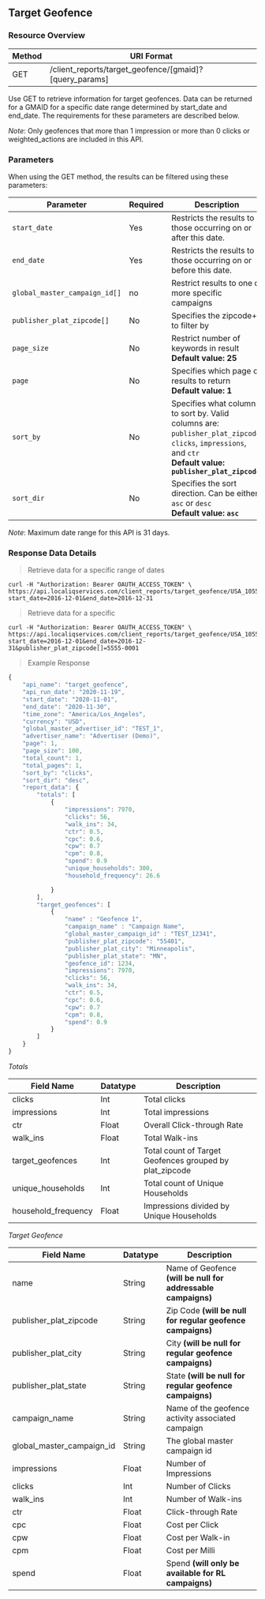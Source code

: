 ## Target Geofence

### Resource Overview

| Method | URI Format |
|---|---|
| GET | /client_reports/target_geofence/[gmaid]?[query_params] |

Use GET to retrieve information for target geofences. Data can be returned for a GMAID for a specific date range determined by start_date and end_date.  The requirements for these parameters are described below.

*Note*: Only geofences that more than 1 impression or more than 0 clicks or weighted_actions are included in this API.

### Parameters

When using the GET method, the results can be filtered using these parameters:

| Parameter | Required | Description |
|---|---|---|
|`start_date`|Yes|Restricts the results to those occurring on or after this date.|
|`end_date`|Yes|Restricts the results to those occurring on or before this date.|
|`global_master_campaign_id[]`| no |Restrict results to one or more specific campaigns|
|`publisher_plat_zipcode[]`|No|Specifies the zipcode+4 to filter by|
|`page_size`|No|Restrict number of keywords in result <br><b>Default value: 25</b> |
|`page`|No|Specifies which page of results to return <br><b>Default value: 1</b>|
|`sort_by`|No|Specifies what column to sort by.  Valid columns are: `publisher_plat_zipcode`, `clicks`, `impressions`, and `ctr` <br><b>Default value: `publisher_plat_zipcode`</b>|
|`sort_dir`|No|Specifies the sort direction.  Can be either `asc` or `desc` <br><b>Default value: `asc`</b>|

*Note*: Maximum date range for this API is 31 days.

### Response Data Details

> Retrieve data for a specific range of dates

```
curl -H "Authorization: Bearer OAUTH_ACCESS_TOKEN" \
https://api.localiqservices.com/client_reports/target_geofence/USA_105569?start_date=2016-12-01&end_date=2016-12-31
```

> Retrieve data for a specific

```
curl -H "Authorization: Bearer OAUTH_ACCESS_TOKEN" \
https://api.localiqservices.com/client_reports/target_geofence/USA_105569?start_date=2016-12-01&end_date=2016-12-31&publisher_plat_zipcode[]=5555-0001
```

> Example Response

```javascript
{
    "api_name": "target_geofence",
    "api_run_date": "2020-11-19",
    "start_date": "2020-11-01",
    "end_date": "2020-11-30",
    "time_zone": "America/Los_Angeles",
    "currency": "USD",
    "global_master_advertiser_id": "TEST_1",
    "advertiser_name": "Advertiser (Demo)",
    "page": 1,
    "page_size": 100,
    "total_count": 1,
    "total_pages": 1,
    "sort_by": "clicks",
    "sort_dir": "desc",
    "report_data": {
        "totals": [
            {
                "impressions": 7970,
                "clicks": 56,
                "walk_ins": 34,
                "ctr": 0.5,
                "cpc": 0.6,
                "cpw": 0.7
                "cpm": 0.8, 
                "spend": 0.9
                "unique_households": 300,
                "household_frequency": 26.6

            }
        ],
        "target_geofences": [
            {
                "name" : "Geofence 1",
                "campaign_name" : "Campaign Name",
                "global_master_campaign_id" : "TEST_12341",
                "publisher_plat_zipcode": "55401",
                "publisher_plat_city": "Minneapolis",
                "publisher_plat_state": "MN",
                "geofence_id": 1234,
                "impressions": 7970,
                "clicks": 56,
                "walk_ins": 34,
                "ctr": 0.5,
                "cpc": 0.6,
                "cpw": 0.7
                "cpm": 0.8, 
                "spend": 0.9
            }
        ]
    }
}
```

*Totals*

| Field Name | Datatype | Description |
|---|---|---|
|clicks | Int | Total clicks |
|impressions | Int | Total impressions |
|ctr | Float | Overall Click-through Rate |
|walk_ins | Float | Total Walk-ins |
|target_geofences | Int | Total count of Target Geofences grouped by plat_zipcode |
| unique_households | Int | Total count of Unique Households |
| household_frequency | Float | Impressions divided by Unique Households |

*Target Geofence*

| Field Name | Datatype | Description |
|---|---|---|
|name | String | Name of Geofence <b>(will be null for addressable campaigns)</b> |
|publisher_plat_zipcode | String | Zip Code <b>(will be null for regular geofence campaigns)</b> |
|publisher_plat_city | String | City <b>(will be null for regular geofence campaigns)</b> |
|publisher_plat_state | String | State <b>(will be null for regular geofence campaigns)</b> |
|campaign_name | String | Name of the geofence activity associated campaign |
|global_master_campaign_id | String | The global master campaign id|
|impressions | Float | Number of Impressions |
|clicks | Int | Number of Clicks |
|walk_ins | Int | Number of Walk-ins |
|ctr | Float | Click-through Rate |
|cpc | Float | Cost per Click |
|cpw | Float | Cost per Walk-in |
|cpm | Float | Cost per Milli |
|spend | Float | Spend <b>(will only be available for RL campaigns)</b> |
```
